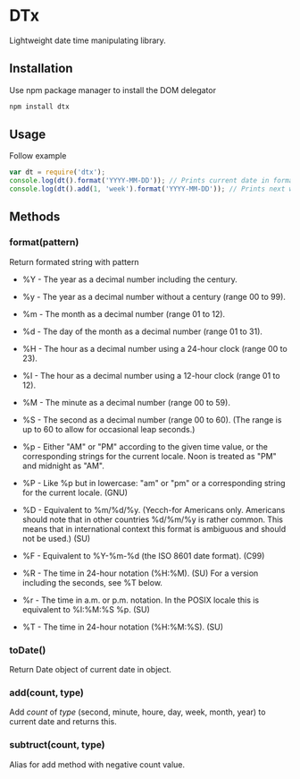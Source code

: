 DTx
======
Lightweight date time manipulating library.

## Installation

Use npm package manager to install the DOM delegator
```bash
npm install dtx
```

## Usage

Follow example

```javascript
var dt = require('dtx');
console.log(dt().format('YYYY-MM-DD')); // Prints current date in format
console.log(dt().add(1, 'week').format('YYYY-MM-DD')); // Prints next week in prefered format
```

## Methods

### format(pattern)
Return formated string with pattern
- %Y - The year as a decimal number including the century.
- %y - The year as a decimal number without a century (range 00 to 99).
- %m - The month as a decimal number (range 01 to 12).
- %d - The day of the month as a decimal number (range 01 to 31).
- %H - The hour as a decimal number using a 24-hour clock (range 00 to 23).
- %I - The hour as a decimal number using a 12-hour clock (range 01 to 12).
- %M - The minute as a decimal number (range 00 to 59).
- %S - The second as a decimal number (range 00 to 60). (The range is up to 60 to allow for occasional leap seconds.)

- %p - Either "AM" or "PM" according to the given time value, or the corresponding strings for the current locale. Noon is treated as "PM" and midnight as "AM".
- %P - Like %p but in lowercase: "am" or "pm" or a corresponding string for the current locale. (GNU)

- %D - Equivalent to %m/%d/%y. (Yecch-for Americans only. Americans should note that in other countries %d/%m/%y is rather common. This means that in international context this format is ambiguous and should not be used.) (SU)
- %F - Equivalent to %Y-%m-%d (the ISO 8601 date format). (C99)
- %R - The time in 24-hour notation (%H:%M). (SU) For a version including the seconds, see %T below.
- %r - The time in a.m. or p.m. notation. In the POSIX locale this is equivalent to %I:%M:%S %p. (SU)
- %T - The time in 24-hour notation (%H:%M:%S). (SU)

### toDate()
Return Date object of current date in object.

### add(count, type)
Add *count* of *type* (second, minute, houre, day, week, month, year) to current date and returns this.

### subtruct(count, type)
Alias for add method with negative count value.
